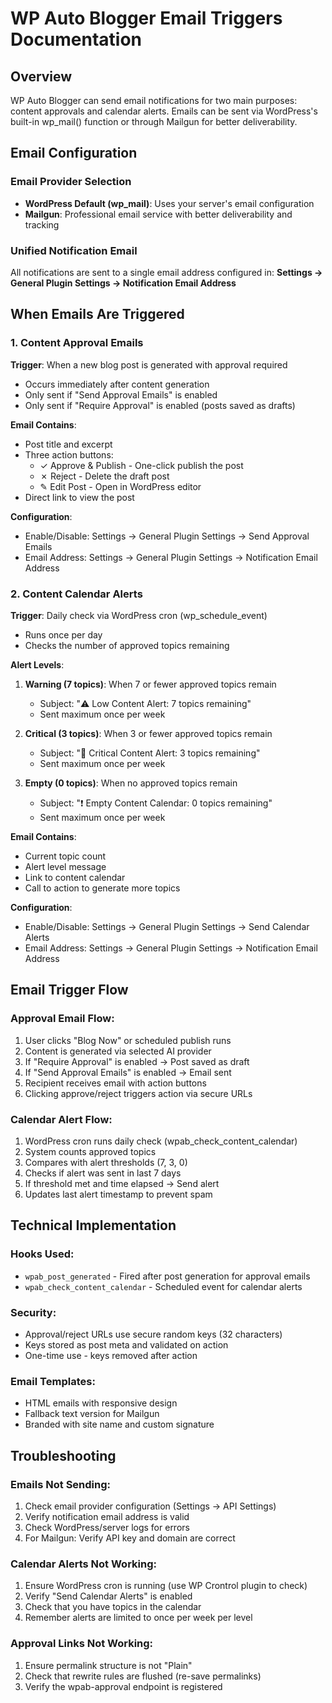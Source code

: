 # WP Auto Blogger Email Triggers Documentation

## Overview
WP Auto Blogger can send email notifications for two main purposes: content approvals and calendar alerts. Emails can be sent via WordPress's built-in wp_mail() function or through Mailgun for better deliverability.

## Email Configuration

### Email Provider Selection
- **WordPress Default (wp_mail)**: Uses your server's email configuration
- **Mailgun**: Professional email service with better deliverability and tracking

### Unified Notification Email
All notifications are sent to a single email address configured in:
**Settings → General Plugin Settings → Notification Email Address**

## When Emails Are Triggered

### 1. Content Approval Emails

**Trigger**: When a new blog post is generated with approval required
- Occurs immediately after content generation
- Only sent if "Send Approval Emails" is enabled
- Only sent if "Require Approval" is enabled (posts saved as drafts)

**Email Contains**:
- Post title and excerpt
- Three action buttons:
  - ✓ Approve & Publish - One-click publish the post
  - ✗ Reject - Delete the draft post
  - ✎ Edit Post - Open in WordPress editor
- Direct link to view the post

**Configuration**:
- Enable/Disable: Settings → General Plugin Settings → Send Approval Emails
- Email Address: Settings → General Plugin Settings → Notification Email Address

### 2. Content Calendar Alerts

**Trigger**: Daily check via WordPress cron (wp_schedule_event)
- Runs once per day
- Checks the number of approved topics remaining

**Alert Levels**:
1. **Warning (7 topics)**: When 7 or fewer approved topics remain
   - Subject: "⚠️ Low Content Alert: 7 topics remaining"
   - Sent maximum once per week

2. **Critical (3 topics)**: When 3 or fewer approved topics remain
   - Subject: "🚨 Critical Content Alert: 3 topics remaining"
   - Sent maximum once per week

3. **Empty (0 topics)**: When no approved topics remain
   - Subject: "❗ Empty Content Calendar: 0 topics remaining"
   - Sent maximum once per week

**Email Contains**:
- Current topic count
- Alert level message
- Link to content calendar
- Call to action to generate more topics

**Configuration**:
- Enable/Disable: Settings → General Plugin Settings → Send Calendar Alerts
- Email Address: Settings → General Plugin Settings → Notification Email Address

## Email Trigger Flow

### Approval Email Flow:
1. User clicks "Blog Now" or scheduled publish runs
2. Content is generated via selected AI provider
3. If "Require Approval" is enabled → Post saved as draft
4. If "Send Approval Emails" is enabled → Email sent
5. Recipient receives email with action buttons
6. Clicking approve/reject triggers action via secure URLs

### Calendar Alert Flow:
1. WordPress cron runs daily check (wpab_check_content_calendar)
2. System counts approved topics
3. Compares with alert thresholds (7, 3, 0)
4. Checks if alert was sent in last 7 days
5. If threshold met and time elapsed → Send alert
6. Updates last alert timestamp to prevent spam

## Technical Implementation

### Hooks Used:
- `wpab_post_generated` - Fired after post generation for approval emails
- `wpab_check_content_calendar` - Scheduled event for calendar alerts

### Security:
- Approval/reject URLs use secure random keys (32 characters)
- Keys stored as post meta and validated on action
- One-time use - keys removed after action

### Email Templates:
- HTML emails with responsive design
- Fallback text version for Mailgun
- Branded with site name and custom signature

## Troubleshooting

### Emails Not Sending:
1. Check email provider configuration (Settings → API Settings)
2. Verify notification email address is valid
3. Check WordPress/server logs for errors
4. For Mailgun: Verify API key and domain are correct

### Calendar Alerts Not Working:
1. Ensure WordPress cron is running (use WP Crontrol plugin to check)
2. Verify "Send Calendar Alerts" is enabled
3. Check that you have topics in the calendar
4. Remember alerts are limited to once per week per level

### Approval Links Not Working:
1. Ensure permalink structure is not "Plain"
2. Check that rewrite rules are flushed (re-save permalinks)
3. Verify the wpab-approval endpoint is registered